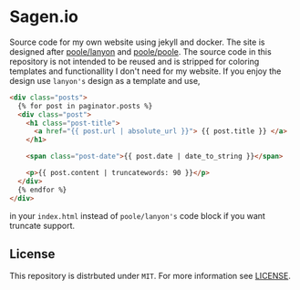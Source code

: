 # Sagen.io

Source code for my own website using jekyll and docker. The site is designed after [poole/lanyon](https://github.com/poole/lanyon) and [poole/poole](https://github.com/poole/poole). The source code in this repository is not intended to be reused and is stripped for coloring templates and functionallity I don't need for my website. If you enjoy the design use `lanyon's` design as a template and use,

```html
<div class="posts">
  {% for post in paginator.posts %}
  <div class="post">
    <h1 class="post-title">
      <a href="{{ post.url | absolute_url }}"> {{ post.title }} </a>
    </h1>

    <span class="post-date">{{ post.date | date_to_string }}</span>

    <p>{{ post.content | truncatewords: 90 }}</p>
  </div>
  {% endfor %}
</div>
```

in your `index.html` instead of `poole/lanyon's` code block if you want truncate support.

## License

This repository is distrbuted under `MIT`. For more information see [LICENSE](LICENSE).
